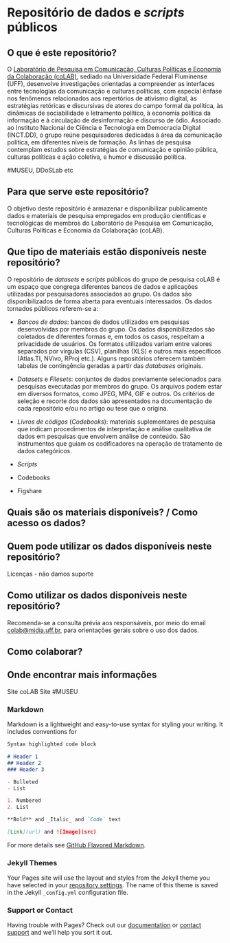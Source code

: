# Repositório de dados e *scripts* públicos

## O que é este repositório?

O [Laboratório de Pesquisa em Comunicação, Culturas Políticas e Economia da Colaboração (coLAB)](http://colab.uff.br), sediado na Universidade Federal Fluminense (UFF), desenvolve investigações orientadas a compreender as interfaces entre tecnologias da comunicação e culturas políticas, com especial ênfase nos fenômenos relacionados aos repertórios de ativismo digital, às estratégias retóricas e discursivas de atores do campo formal da política, às dinâmicas de sociabilidade e letramento político, à economia política da informação e à circulação de desinformação e discurso de ódio. Associado ao Instituto Nacional de Ciência e Tecnologia em Democracia Digital (INCT.DD), o grupo reúne pesquisadores dedicadas à área da comunicação política, em diferentes níveis de formação. As linhas de pesquisa contemplam estudos sobre estratégias de comunicação e opinião pública, culturas políticas e ação coletiva, e humor e discussão política.

#MUSEU, DDoSLab etc

## Para que serve este repositório?

O objetivo deste repositório é armazenar e disponibilizar publicamente dados e materiais de pesquisa empregados em produção científicas e tecnológicas de membros do Laboratório de Pesquisa em Comunicação, Culturas Políticas e Economia da Colaboração (coLAB).

## Que tipo de materiais estão disponíveis neste repositório?

O repositório de *datasets* e *scripts* públicos do grupo de pesquisa coLAB é um espaço que congrega diferentes bancos de dados e aplicações utilizadas por pesquisadores associados ao grupo. Os dados são disponibilizados de forma aberta para eventuais interessados. Os dados tornados públicos referem-se a:

* *Bancos de dados*: bancos de dados utilizados em pesquisas desenvolvidas por membros do grupo. Os dados disponibilizados são coletados de diferentes formas e, em todos os casos, respeitam a privacidade de usuários. Os formatos utilizados variam entre valores separados por vírgulas (CSV), planilhas (XLS) e outros mais específicos (Atlas.TI, NVivo, RProj etc.). Alguns repositórios oferecem também tabelas de contingência geradas a partir das *databases* originais.

* *Datasets* e *Filesets*: conjuntos de dados previamente selecionados para pesquisas executadas por membros do grupo. Os arquivos podem estar em diversos formatos, como JPEG, MP4, GIF e outros. Os critérios de seleção e recorte dos dados são apresentados na documentação de cada repositório e/ou no artigo ou tese que o origina.

* *Livros de códigos* (*Codebooks*): materiais suplementares de pesquisa que indicam procedimentos de interpretação e análise qualitativa de dados em pesquisas que envolvem análise de conteúdo. São instrumentos que guiam os codificadores na operação de tratamento de dados categóricos.

* *Scripts*
* Codebooks

+ Figshare

## Quais são os materiais disponíveis? / Como acesso os dados?


## Quem pode utilizar os dados disponíveis neste repositório?

Licenças - não damos suporte

## Como utilizar os dados disponíveis neste repositório?

Recomenda-se a consulta prévia aos responsáveis, por meio do email [colab@midia.uff.br](mailto:colab@midia.uff.br), para orientações gerais sobre o uso dos dados.

## Como colaborar?



## Onde encontrar mais informações

Site coLAB
Site #MUSEU

### Markdown

Markdown is a lightweight and easy-to-use syntax for styling your writing. It includes conventions for

```markdown
Syntax highlighted code block

# Header 1
## Header 2
### Header 3

- Bulleted
- List

1. Numbered
2. List

**Bold** and _Italic_ and `Code` text

[Link](url) and ![Image](src)
```

For more details see [GitHub Flavored Markdown](https://guides.github.com/features/mastering-markdown/).

### Jekyll Themes

Your Pages site will use the layout and styles from the Jekyll theme you have selected in your [repository settings](https://github.com/coLAB-UFF/colab.uff.github.io/settings). The name of this theme is saved in the Jekyll `_config.yml` configuration file.

### Support or Contact

Having trouble with Pages? Check out our [documentation](https://docs.github.com/categories/github-pages-basics/) or [contact support](https://github.com/contact) and we’ll help you sort it out.
